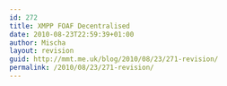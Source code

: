 ```yaml
---
id: 272
title: XMPP FOAF Decentralised
date: 2010-08-23T22:59:39+01:00
author: Mischa
layout: revision
guid: http://mmt.me.uk/blog/2010/08/23/271-revision/
permalink: /2010/08/23/271-revision/
---
```

